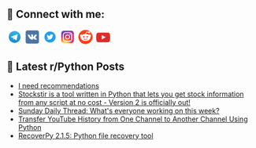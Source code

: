 ## 🔎 Connect with me:
[<img src="https://github.com/bullbesh/bullbesh/blob/main/images/Telegram.png" width="32" height="32" />](https://t.me/bullbesh)
[<img src="https://github.com/bullbesh/bullbesh/blob/main/images/VK.png" width="32" height="32" />](https://vk.com/bullbesh)
[<img src="https://github.com/bullbesh/bullbesh/blob/main/images/Twitter.png" width="32" height="32" />](https://twitter.com/bullbesh1)
[<img src="https://github.com/bullbesh/bullbesh/blob/main/images/Instagram.png" width="32" height="32" />](https://www.instagram.com/bullbesh)
[<img src="https://github.com/bullbesh/bullbesh/blob/main/images/Reddit.png" width="32" height="32" />](https://www.reddit.com/user/bullbesh)
[<img src="https://github.com/bullbesh/bullbesh/blob/main/images/YouTube.png" width="32" height="32" />](https://www.youtube.com/channel/UCtfjRs6uzgq5mfm8S06WTcg)

## 📕 Latest r/Python Posts
<!-- BLOG-POST-LIST:START -->
- [I need recommendations](https://www.reddit.com/r/Python/comments/18uzq13/i_need_recommendations/)
- [Stockstir is a tool written in Python that lets you get stock information from any script at no cost - Version 2 is officially out!](https://www.reddit.com/r/Python/comments/18uuyjr/stockstir_is_a_tool_written_in_python_that_lets/)
- [Sunday Daily Thread: What&#39;s everyone working on this week?](https://www.reddit.com/r/Python/comments/18utrn3/sunday_daily_thread_whats_everyone_working_on/)
- [Transfer YouTube History from One Channel to Another Channel Using Python](https://www.reddit.com/r/Python/comments/18upgvh/transfer_youtube_history_from_one_channel_to/)
- [RecoverPy 2.1.5: Python file recovery tool](https://www.reddit.com/r/Python/comments/18uknqm/recoverpy_215_python_file_recovery_tool/)
<!-- BLOG-POST-LIST:END -->
